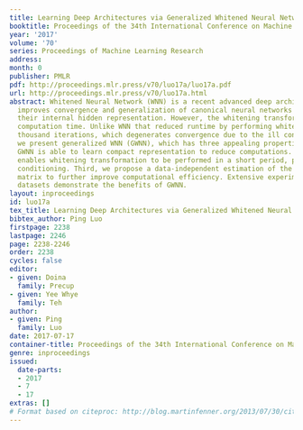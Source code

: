 ```yaml
---
title: Learning Deep Architectures via Generalized Whitened Neural Networks
booktitle: Proceedings of the 34th International Conference on Machine Learning
year: '2017'
volume: '70'
series: Proceedings of Machine Learning Research
address: 
month: 0
publisher: PMLR
pdf: http://proceedings.mlr.press/v70/luo17a/luo17a.pdf
url: http://proceedings.mlr.press/v70/luo17a.html
abstract: Whitened Neural Network (WNN) is a recent advanced deep architecture, which
  improves convergence and generalization of canonical neural networks by whitening
  their internal hidden representation. However, the whitening transformation increases
  computation time. Unlike WNN that reduced runtime by performing whitening every
  thousand iterations, which degenerates convergence due to the ill conditioning,
  we present generalized WNN (GWNN), which has three appealing properties. First,
  GWNN is able to learn compact representation to reduce computations. Second, it
  enables whitening transformation to be performed in a short period, preserving good
  conditioning. Third, we propose a data-independent estimation of the covariance
  matrix to further improve computational efficiency. Extensive experiments on various
  datasets demonstrate the benefits of GWNN.
layout: inproceedings
id: luo17a
tex_title: Learning Deep Architectures via Generalized Whitened Neural Networks
bibtex_author: Ping Luo
firstpage: 2238
lastpage: 2246
page: 2238-2246
order: 2238
cycles: false
editor:
- given: Doina
  family: Precup
- given: Yee Whye
  family: Teh
author:
- given: Ping
  family: Luo
date: 2017-07-17
container-title: Proceedings of the 34th International Conference on Machine Learning
genre: inproceedings
issued:
  date-parts:
  - 2017
  - 7
  - 17
extras: []
# Format based on citeproc: http://blog.martinfenner.org/2013/07/30/citeproc-yaml-for-bibliographies/
---
```


